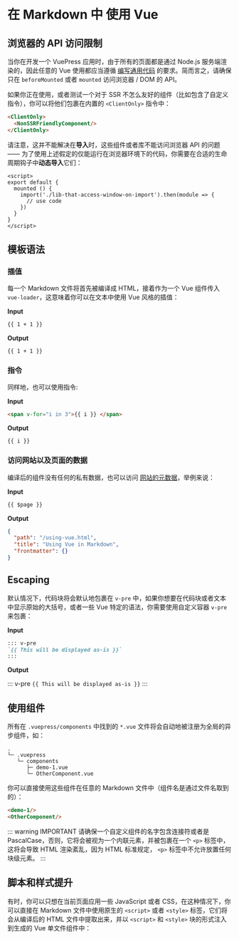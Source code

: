 # 在 Markdown 中 使用 Vue

## 浏览器的 API 访问限制

当你在开发一个 VuePress 应用时，由于所有的页面都是通过 Node.js 服务端渲染的，因此任意的 Vue 使用都应当遵循 [编写通用代码](https://ssr.vuejs.org/zh/universal.html) 的要求。简而言之，请确保只在 `beforeMounted` 或者 `mounted` 访问浏览器 / DOM 的 API。

如果你正在使用，或者测试一个对于 SSR 不怎么友好的组件（比如包含了自定义指令），你可以将他们包裹在内置的 `<ClientOnly>` 指令中：

``` md
<ClientOnly>
  <NonSSRFriendlyComponent/>
</ClientOnly>
```

请注意，这并不能解决在**导入**时，这些组件或者库不能访问浏览器 API 的问题 —— 为了使用上述假定的仅能运行在浏览器环境下的代码，你需要在合适的生命周期钩子中**动态导入**它们：

``` vue
<script>
export default {
  mounted () {
    import('./lib-that-access-window-on-import').then(module => {
      // use code
    })
  }
}
</script>
```

## 模板语法

### 插值

每一个 Markdown 文件将首先被编译成 HTML，接着作为一个 Vue 组件传入 `vue-loader`，这意味着你可以在文本中使用 Vue 风格的插值：

**Input**

``` md
{{ 1 + 1 }}
```

**Output**

<pre><code>{{ 1 + 1 }}</code></pre>

### 指令

同样地，也可以使用指令:

**Input**

``` md
<span v-for="i in 3">{{ i }} </span>
```

**Output**

<pre><code><span v-for="i in 3">{{ i }} </span></code></pre>

### 访问网站以及页面的数据

编译后的组件没有任何的私有数据，也可以访问 [网站的元数据](./custom-themes.md#site-and-page-metadata)，举例来说：

**Input**

``` md
{{ $page }}
```

**Output**

``` json
{
  "path": "/using-vue.html",
  "title": "Using Vue in Markdown",
  "frontmatter": {}
}
```

## Escaping

默认情况下，代码块将会默认地包裹在 `v-pre` 中，如果你想要在代码块或者文本中显示原始的大括号，或者一些 Vue 特定的语法，你需要使用自定义容器 `v-pre` 来包裹：

**Input**

``` md
::: v-pre
`{{ This will be displayed as-is }}`
:::
```

**Output**

::: v-pre
`{{ This will be displayed as-is }}`
:::

## 使用组件

所有在 `.vuepress/components` 中找到的 `*.vue` 文件将会自动地被注册为全局的异步组件，如：

```
.
└─ .vuepress
   └─ components
      ├─ demo-1.vue
      └─ OtherComponent.vue
```

你可以直接使用这些组件在任意的 Markdown 文件中（组件名是通过文件名取到的）：

``` md
<demo-1/>
<OtherComponent/>
```

<demo-1></demo-1>

<OtherComponent/>

::: warning IMPORTANT
请确保一个自定义组件的名字包含连接符或者是PascalCase，否则，它将会被视为一个内联元素，并被包裹在一个 `<p>` 标签中，这将会导致 HTML 渲染紊乱，因为 HTML 标准规定， `<p>` 标签中不允许放置任何块级元素。
:::

## 脚本和样式提升

有时，你可以只想在当前页面应用一些 JavaScript 或者 CSS，在这种情况下，你可以直接在 Markdown 文件中使用原生的 `<script>` 或者 `<style>` 标签，它们将会从编译后的 HTML 文件中提取出来，并以 `<script>` 和 `<style>` 块的形式注入到生成的 Vue 单文件组件中：

<p class="demo" :class="$style.example"></p>

<style module>
.example {
  color: #41b883;
}
</style>

<script>
export default {
  mounted () {
    document.querySelector(`.${this.$style.example}`)
      .textContent = '这个块是被内联的脚本渲染的，样式也采用了内联样式。'
  }
}
</script>
